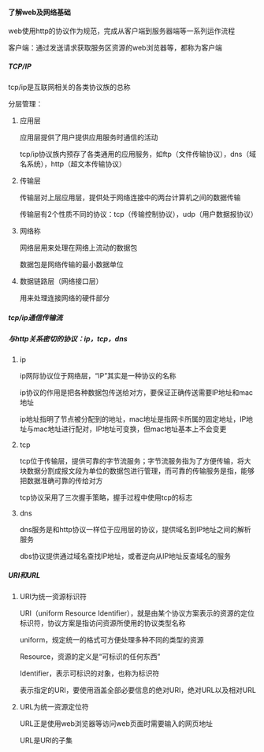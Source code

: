 #### 了解web及网络基础

web使用http的协议作为规范，完成从客户端到服务器端等一系列运作流程

客户端：通过发送请求获取服务区资源的web浏览器等，都称为客户端

##### TCP/IP

tcp/ip是互联网相关的各类协议族的总称

分层管理：

1. 应用层

	应用层提供了用户提供应用服务时通信的活动

	tcp/ip协议族内预存了各类通用的应用服务，如ftp（文件传输协议），dns（域名系统），http（超文本传输协议）

2. 传输层

	传输层对上层应用层，提供处于网络连接中的两台计算机之间的数据传输

	传输层有2个性质不同的协议：tcp（传输控制协议），udp（用户数据报协议）

3. 网络称

	网络层用来处理在网络上流动的数据包

	数据包是网络传输的最小数据单位

4. 数据链路层（网络接口层）

	用来处理连接网络的硬件部分

##### tcp/ip通信传输流

##### 与http关系密切的协议：ip，tcp，dns

1. ip

	ip网际协议位于网络层，“IP”其实是一种协议的名称

	ip协议的作用是把各种数据包传送给对方，要保证正确传送需要IP地址和mac地址

	ip地址指明了节点被分配到的地址，mac地址是指网卡所属的固定地址，IP地址与mac地址进行配对，IP地址可变换，但mac地址基本上不会变更

2. tcp

	tcp位于传输层，提供可靠的字节流服务；字节流服务指为了方便传输，将大块数据分割成报文段为单位的数据包进行管理，而可靠的传输服务是指，能够把数据准确可靠的传给对方

	tcp协议采用了三次握手策略，握手过程中使用tcp的标志

3. dns

	dns服务是和http协议一样位于应用层的协议，提供域名到IP地址之间的解析服务

	dbs协议提供通过域名查找IP地址，或者逆向从IP地址反查域名的服务


##### URI和URL

1. URI为统一资源标识符

	URI（uniform Resource Identifier），就是由某个协议方案表示的资源的定位标识符，协议方案是指访问资源所使用的协议类型名称

	uniform，规定统一的格式可方便处理多种不同的类型的资源

	Resource，资源的定义是“可标识的任何东西”

	Identifier，表示可标识的对象，也称为标识符

	表示指定的URI，要使用涵盖全部必要信息的绝对URI，绝对URL以及相对URL


2. URL为统一资源定位符

	URL正是使用web浏览器等访问web页面时需要输入的网页地址

	URL是URI的子集















